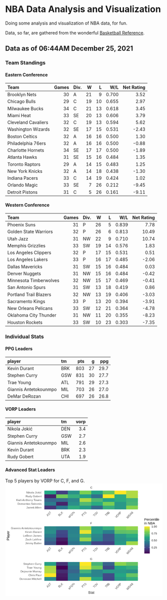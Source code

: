 # NBA Data Analysis and Visualization

Doing some analysis and visualization of NBA data, for fun.

Data, so far, are gathered from the wonderful [Basketball
Reference](https://www.basketball-reference.com/).

## Data as of 06:44AM December 25, 2021

### Team Standings

#### Eastern Conference

| Team                | Games | Div. |  W |  L |   W/L | Net Rating |
| :------------------ | ----: | :--- | -: | -: | ----: | ---------: |
| Brooklyn Nets       |    30 | A    | 21 |  9 | 0.700 |       3.52 |
| Chicago Bulls       |    29 | C    | 19 | 10 | 0.655 |       2.97 |
| Milwaukee Bucks     |    34 | C    | 21 | 13 | 0.618 |       3.45 |
| Miami Heat          |    33 | SE   | 20 | 13 | 0.606 |       3.79 |
| Cleveland Cavaliers |    32 | C    | 19 | 13 | 0.594 |       5.62 |
| Washington Wizards  |    32 | SE   | 17 | 15 | 0.531 |     \-2.43 |
| Boston Celtics      |    32 | A    | 16 | 16 | 0.500 |       1.30 |
| Philadelphia 76ers  |    32 | A    | 16 | 16 | 0.500 |     \-0.88 |
| Charlotte Hornets   |    34 | SE   | 17 | 17 | 0.500 |     \-1.89 |
| Atlanta Hawks       |    31 | SE   | 15 | 16 | 0.484 |       1.35 |
| Toronto Raptors     |    29 | A    | 14 | 15 | 0.483 |       1.25 |
| New York Knicks     |    32 | A    | 14 | 18 | 0.438 |     \-1.30 |
| Indiana Pacers      |    33 | C    | 14 | 19 | 0.424 |       1.02 |
| Orlando Magic       |    33 | SE   |  7 | 26 | 0.212 |     \-9.45 |
| Detroit Pistons     |    31 | C    |  5 | 26 | 0.161 |     \-9.11 |

#### Western Conference

| Team                   | Games | Div. |  W |  L |   W/L | Net Rating |
| :--------------------- | ----: | :--- | -: | -: | ----: | ---------: |
| Phoenix Suns           |    31 | P    | 26 |  5 | 0.839 |       7.78 |
| Golden State Warriors  |    32 | P    | 26 |  6 | 0.813 |      10.49 |
| Utah Jazz              |    31 | NW   | 22 |  9 | 0.710 |      10.74 |
| Memphis Grizzlies      |    33 | SW   | 19 | 14 | 0.576 |       1.83 |
| Los Angeles Clippers   |    32 | P    | 17 | 15 | 0.531 |       0.51 |
| Los Angeles Lakers     |    33 | P    | 16 | 17 | 0.485 |     \-2.06 |
| Dallas Mavericks       |    31 | SW   | 15 | 16 | 0.484 |       0.03 |
| Denver Nuggets         |    31 | NW   | 15 | 16 | 0.484 |     \-0.42 |
| Minnesota Timberwolves |    32 | NW   | 15 | 17 | 0.469 |     \-0.41 |
| San Antonio Spurs      |    31 | SW   | 13 | 18 | 0.419 |       0.86 |
| Portland Trail Blazers |    32 | NW   | 13 | 19 | 0.406 |     \-3.03 |
| Sacramento Kings       |    33 | P    | 13 | 20 | 0.394 |     \-3.91 |
| New Orleans Pelicans   |    33 | SW   | 12 | 21 | 0.364 |     \-4.78 |
| Oklahoma City Thunder  |    31 | NW   | 11 | 20 | 0.355 |     \-8.23 |
| Houston Rockets        |    33 | SW   | 10 | 23 | 0.303 |     \-7.35 |

### Individual Stats

#### PPG Leaders

| player                | tm  | pts |  g |  ppg |
| :-------------------- | :-- | --: | -: | ---: |
| Kevin Durant          | BRK | 803 | 27 | 29.7 |
| Stephen Curry         | GSW | 831 | 30 | 27.7 |
| Trae Young            | ATL | 791 | 29 | 27.3 |
| Giannis Antetokounmpo | MIL | 703 | 26 | 27.0 |
| DeMar DeRozan         | CHI | 697 | 26 | 26.8 |

#### VORP Leaders

| player                | tm  | vorp |
| :-------------------- | :-- | ---: |
| Nikola Jokić          | DEN |  3.4 |
| Stephen Curry         | GSW |  2.7 |
| Giannis Antetokounmpo | MIL |  2.6 |
| Kevin Durant          | BRK |  2.3 |
| Rudy Gobert           | UTA |  1.9 |

#### Advanced Stat Leaders

Top 5 players by VORP for C, F, and G.
![](README_files/figure-gfm/README-unnamed-chunk-7-1.png)<!-- -->
